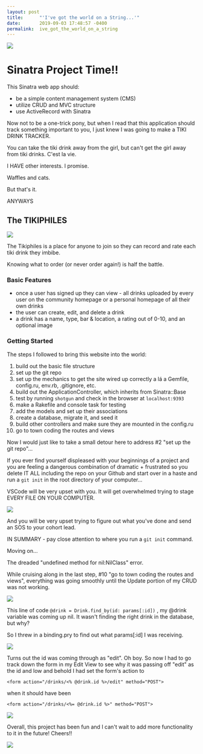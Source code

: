 ```yaml
---
layout: post
title:      "'I've got the world on a String...'"
date:       2019-09-03 17:48:57 -0400
permalink:  ive_got_the_world_on_a_string
---
```



![](https://media.giphy.com/media/B8NSo2tYq4SRi/giphy.gif)

# Sinatra Project Time!!

This Sinatra web app should:
* be a simple content management system (CMS)
* utilize CRUD and MVC structure
* use ActiveRecord with Sinatra 

Now not to be a one-trick pony, but when I read that this application should track something important to you, I just knew I was going to make a TIKI DRINK TRACKER. 

You can take the tiki drink away from the girl, but can't get the girl away from tiki drinks. C'est la vie. 

I HAVE other interests. I promise. 

Waffles and cats.

But that's it. 

ANYWAYS

## The TIKIPHILES

![](https://i.imgur.com/QPWwtNem.png)

The Tikiphiles is a place for anyone to join so they can record and rate each tiki drink they imbibe. 

Knowing what to order (or never order again!) is half the battle. 

### Basic Features
* once a user has signed up they can view - all drinks uploaded by every user on the community homepage or a personal homepage of all their own drinks
* the user can create, edit, and delete a drink 
* a drink has a name, type, bar & location, a rating out of 0-10, and an optional image 

### Getting Started
The steps I followed to bring this website into the world:
1. build out the basic file structure 
2. set up the git repo 
3. set up the mechanics to get the site wired up correctly a lá a Gemfile, config.ru, env.rb, .gitignore, etc.
4. build out the ApplicationController, which inherits from Sinatra::Base 
5. test by running `shotgun` and check in the browser at `localhost:9393`
6. make a Rakefile and console task for testing
7. add the models and set up their associations
8. create a database, migrate it, and seed it
9. build other controllers and make sure they are mounted in the config.ru
10. go to town coding the routes and views 

Now I would just like to take a small detour here to address #2 "set up the git repo"...

If you ever find yourself displeased with your beginnings of a project and
you are feeling a dangerous combination of dramatic + frustrated 
so you delete IT ALL including the repo on your Github
and start over in a haste and run a  `git init` in the root directory of your computer...

VSCode will be very upset with you. It will get overwhelmed trying to stage EVERY FILE ON YOUR COMPUTER.

![](https://i.imgur.com/9NS8y1gm.png)

And you will be very upset trying to figure out what you've done and send an SOS to your cohort lead. 

IN SUMMARY - pay close attention to where you run a  `git init`  command.

Moving on...

The dreaded "undefined method for nil:NilClass" error. 

While cruising along in the last step,  #10 "go to town coding the routes and views", everything was going smoothly until the Update portion of my CRUD was not working. 

![](https://i.imgur.com/hNOIIvmt.png)

This line of code `@drink = Drink.find_by(id: params[:id])`  , my @drink variable was coming up nil. It wasn't finding the right drink in the database, but why?

So I threw in a binding.pry to find out what params[:id] I was receiving.  

![](https://i.imgur.com/x5VKNscl.png?1)

Turns out the id was coming through as "edit". Oh boy. So now I had to go track down the form in my Edit View to see why it was passing off "edit" as the id and low and behold I had set the form's action to 
```
<form action="/drinks/<% @drink.id %>/edit" method="POST">
```
when it should have been 
```
<form action="/drinks/<%= @drink.id %>" method="POST">
```

![](https://media.giphy.com/media/XAdbHJywVjF5K/giphy.gif)



Overall, this project has been fun and I can't wait to add more functionality to it in the future! Cheers!!

![](https://i.imgur.com/APdQKT6l.png?1)





























